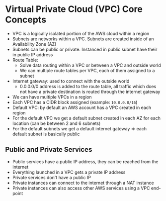 # Virtual Private Cloud (VPC) Core Concepts

- VPC is a logically isolated portion of the AWS cloud within a region
- Subnets are networks within a VPC. Subnets are created inside of an Availability Zone (AZ)
- Subnets can be public or private. Instanced in public subnet have their in public IP address
- Route Table: 
    - Solve data routing within a VPC or between a VPC and outside world
    - We can multiple route tables per VPC, each of them assigned to a subnet
- Internet gateway: used to connect with the outside world
    - 0.0.0.0/0 address is added to the route table, all traffic which does not have a private destination is routed through the internet gateway
- We can have multiple VPCs in a region
- Each VPC has a CIDR block assigned (example: `10.0.0.0/16`)
- Default VPC: by default an AWS account has a VPC created in each region
- For the default VPC we get a default subnet created in each AZ for each location (can be between 2 and 6 subnets)
- For the default subnets we get a default internet gateway => each default subnet is basically public

## Public and Private Services

- Public services have a public IP address, they can be reached from the internet
- Everything launched in a VPC gets a private IP address
- Private services don't have a public IP
- Private instances can connect to the internet through a NAT instance
- Private instances can also access other AWS services using a VPC end-point